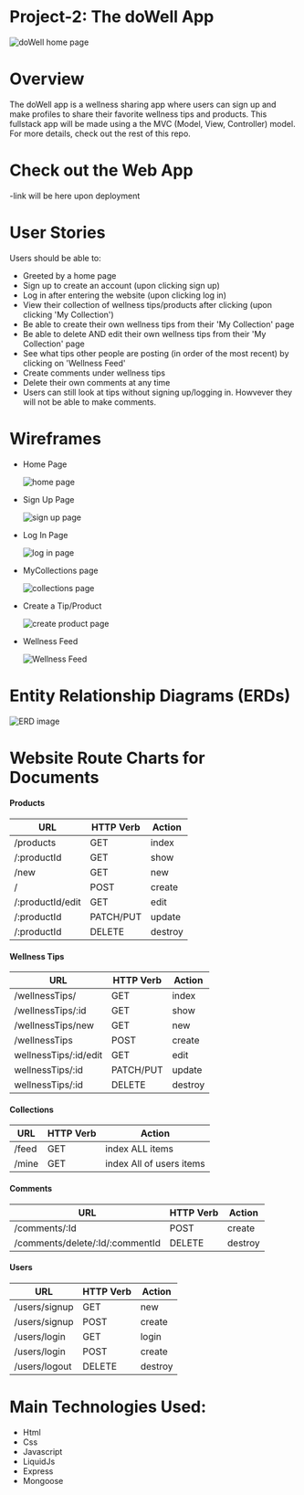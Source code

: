 # Project-2: The doWell App

![ doWell home page](./Images/doWellOfficialHomePage.png)

# Overview

The doWell app is a wellness sharing app where users can sign up and make profiles to share their favorite wellness tips and products. This fullstack app will be made using a the MVC (Model, View, Controller) model. For more details, check out the rest of this repo.

# Check out the Web App

-link will be here upon deployment

# User Stories

Users should be able to:

- Greeted by a home page
- Sign up to create an account (upon clicking sign up)
- Log in after entering the website (upon clicking log in)
- View their collection of wellness tips/products after clicking (upon clicking 'My Collection')
- Be able to create their own wellness tips from their 'My Collection' page
- Be able to delete AND edit their own wellness tips from their 'My Collection' page
- See what tips other people are posting (in order of the most recent) by clicking on 'Wellness Feed'
- Create comments under wellness tips
- Delete their own comments at any time
- Users can still look at tips without signing up/logging in. Howvever they will not be able to make comments.

# Wireframes

- Home Page

  ![home page](./Images/homePage.png)

- Sign Up Page

  ![sign up page](./Images/signUpPage.png)

- Log In Page

  ![ log in page](./Images/logInPage.png)

- MyCollections page

  ![ collections page](./Images/collectionsPage.png)

- Create a Tip/Product

  ![create product page](./Images/createPage.png)

- Wellness Feed

  ![Wellness Feed](./Images/wellnessFeed.png)

# Entity Relationship Diagrams (ERDs)

![ERD image](./Images/erdImage.png)

# Website Route Charts for Documents

#### Products

| **URL**          | **HTTP Verb** | **Action** |
| ---------------- | ------------- | ---------- |
| /products        | GET           | index      |
| /:productId      | GET           | show       |
| /new             | GET           | new        |
| /                | POST          | create     |
| /:productId/edit | GET           | edit       |
| /:productId      | PATCH/PUT     | update     |
| /:productId      | DELETE        | destroy    |

#### Wellness Tips

| **URL**               | **HTTP Verb** | **Action** |
| --------------------- | ------------- | ---------- |
| /wellnessTips/        | GET           | index      |
| /wellnessTips/:id     | GET           | show       |
| /wellnessTips/new     | GET           | new        |
| /wellnessTips         | POST          | create     |
| wellnessTips/:id/edit | GET           | edit       |
| wellnessTips/:id      | PATCH/PUT     | update     |
| wellnessTips/:id      | DELETE        | destroy    |

#### Collections

| **URL** | **HTTP Verb** | **Action**               |
| ------- | ------------- | ------------------------ |
| /feed   | GET           | index ALL items          |
| /mine   | GET           | index All of users items |

#### Comments

| **URL**                         | **HTTP Verb** | **Action** |
| ------------------------------- | ------------- | ---------- |
| /comments/:Id                   | POST          | create     |
| /comments/delete/:Id/:commentId | DELETE        | destroy    |

#### Users

| **URL**       | **HTTP Verb** | **Action** |
| ------------- | ------------- | ---------- |
| /users/signup | GET           | new        |
| /users/signup | POST          | create     |
| /users/login  | GET           | login      |
| /users/login  | POST          | create     |
| /users/logout | DELETE        | destroy    |

# Main Technologies Used:

- Html
- Css
- Javascript
- LiquidJs
- Express
- Mongoose
